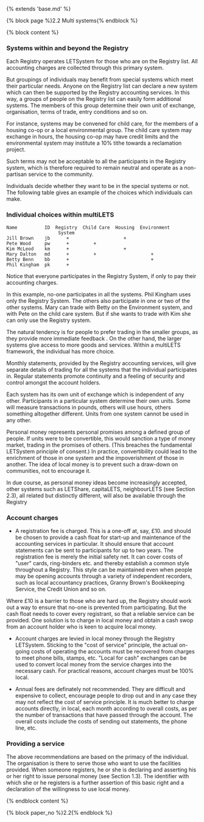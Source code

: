 {% extends 'base.md' %}

{% block page %}2.2 Multi systems{% endblock %}

{% block content %}

### Systems within and beyond the Registry

Each Registry operates LETSystem for those who are on the Registry list.
All accounting charges are collected through this primary system.

But groupings of individuals may benefit from special systems which meet
their particular needs. Anyone on the Registry list can declare a new
system which can then be supported by the Registry accounting services.
In this way, a groups of people on the Registry list can easily form
additional systems. The members of this group determine their own unit of
exchange, organisation, terms of trade, entry conditions and so on.

For instance, systems may be convened for child care, for the members of
a housing co-op or a local environmental group. The child care system
may exchange in hours, the housing co-op may have credit limits and the
environmental system may institute a 10% tithe towards a reclamation project.

Such terms may not be acceptable to all the participants in the Registry
system, which is therefore required to remain neutral and operate as a non-
partisan service to the community.

Individuals decide whether they want to be in the special systems or not.
The following table gives an example of the choices which individuals can
make.

### Individual choices within multiLETS

    Name          ID  Registry  Child Care  Housing  Environment
                       System
    Jill Brown    jb      +                    +
    Pete Wood     pw      +         +
    Kim McLeod    km      +                    +
    Mary Dalton   md      +         +                    +
    Betty Benn    bb      +                              +
    Phil Kingham  pk      +

Notice that everyone participates in the Registry System, if only to pay
their accounting charges.

In this example, no-one participates in all the systems. Phil Kingham uses
only the Registry System. The others also participate in one or two of the
other systems. Mary can trade with Betty on the Environment system, and
with Pete on the child care system. But if she wants to trade with Kim she
can only use the Registry system.

The natural tendency is for people to prefer trading in the smaller groups,
as they provide more immediate feedback . On the other hand, the larger
systems give access to more goods and services. Within a multiLETS
framework, the individual has more choice.

Monthly statements, provided by the Registry accounting services, will
give separate details of trading for all the systems that the individual
participates in. Regular statements promote continuity and a feeling of
security and control amongst the account holders.

Each system has its own unit of exchange which is independent of any
other. Participants in a particular system determine their own units. Some
will measure transactions in pounds, others will use hours, others
something altogether different. Units from one system cannot be used in
any other.

Personal money represents personal promises among a defined group of
people. If units were to be convertible, this would sanction a type of
money market, trading in the promises of others. (This breaches the
fundamental LETSystem principle of consent.) In practice, convertibility
could lead to the enrichment of  those in one system and the
impoverishment of those in another. The idea of local money is to prevent
such a draw-down on communities, not to encourage it.

In due course, as personal money ideas become increasingly accepted,
other systems such as LETShare, capitaLETS, neighbourLETS  (see
Section 2.3), all related but distinctly different, will also be available
through the Registry

### Account charges

* A registration fee is charged. This is a one-off at, say, £10. and should
be chosen to provide a cash float for start-up and maintenance of the
accounting services in particular. It should ensure that account statements
can be sent to participants for up to two years. The registration fee is
merely the initial safety net. It can cover costs of "user" cards, ring-binders
etc. and thereby establish a common style throughout a Registry. This
style can be maintained even when people may be opening accounts
through a variety of independent recorders, such as local accountancy
practices, Granny Brown's Bookkeeping Service, the Credit Union and so
on.

Where £10 is a barrier to those who are hard up, the Registry should work
out a way to ensure that no-one is prevented from participating. But the
cash float needs to cover every registrant, so that a reliable service can be
provided. One solution is to charge in local money and obtain a cash swop
from an account holder who is keen to acquire local money.

* Account charges are levied in local money through the Registry
LETSystem. Sticking to the "cost of service" principle, the actual on-going
costs of operating the accounts must be recovered from charges to meet
phone bills, stamps, etc. "Local for cash" exchanges can be used to
convert local money from the service charges into the necessary cash. For
practical reasons, account charges must be 100% local.

* Annual fees are definately not recommended. They are difficult and
expensive to collect, encourage people to drop out and in any case they
may not reflect the cost of service principle. It is much better to charge
accounts directly, in local, each month according to overall costs, as per
the number of transactions that have passed through the account. The
overall costs include the costs of sending out statements, the phone line,
etc.

### Providing a service

The above recommendations are based on the primacy of the individual.
The organisation is there to serve those who want to use the facilities
provided. When someone registers, he or she is declaring and asserting his
or her right to issue personal money (see Section 1.3). The identifier with
which she or he registers is a further assertion of this basic right and a
declaration of the willingness to use local money.

{% endblock content %}

{% block paper_no %}2.2{% endblock %}

